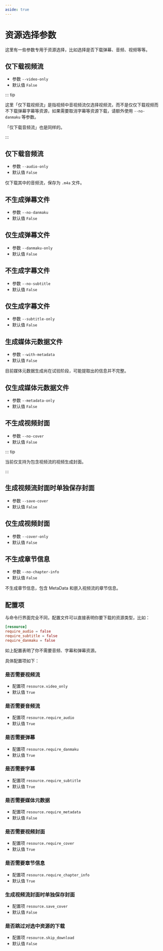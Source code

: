 ```yaml
---
aside: true
---
```


# 资源选择参数

这里有一些参数专用于资源选择，比如选择是否下载弹幕、音频、视频等等。

## 仅下载视频流

- 参数 `--video-only`
- 默认值 `False`

::: tip

这里「仅下载视频流」是指视频中音视频流仅选择视频流，而不是仅仅下载视频而不下载弹幕字幕等资源，如果需要取消字幕等资源下载，请额外使用 `--no-danmaku` 等参数。

「仅下载音频流」也是同样的。

:::

## 仅下载音频流

- 参数 `--audio-only`
- 默认值 `False`

仅下载其中的音频流，保存为 `.m4a` 文件。

## 不生成弹幕文件

- 参数 `--no-danmaku`
- 默认值 `False`

## 仅生成弹幕文件

- 参数 `--danmaku-only`
- 默认值 `False`

## 不生成字幕文件

- 参数 `--no-subtitle`
- 默认值 `False`

## 仅生成字幕文件

- 参数 `--subtitle-only`
- 默认值 `False`

## 生成媒体元数据文件

- 参数 `--with-metadata`
- 默认值 `False`

目前媒体元数据生成尚在试验阶段，可能提取出的信息并不完整。

## 仅生成媒体元数据文件

- 参数 `--metadata-only`
- 默认值 `False`

## 不生成视频封面

- 参数 `--no-cover`
- 默认值 `False`

::: tip

当前仅支持为包含视频流的视频生成封面。

:::

## 生成视频流封面时单独保存封面

- 参数 `--save-cover`
- 默认值 `False`

## 仅生成视频封面

- 参数 `--cover-only`
- 默认值 `False`

## 不生成章节信息

- 参数 `--no-chapter-info`
- 默认值 `False`

不生成章节信息，包含 MetaData 和嵌入视频流的章节信息。

## 配置项

与命令行界面完全不同，配置文件可以直接表明你要下载的资源类型，比如：

```toml [yutto.toml]
[resource]
require_audio = false
require_subtitle = false
require_danmaku = false
```

如上配置表明了你不需要音频、字幕和弹幕资源。

具体配置项如下：

### 是否需要视频流

- 配置项 `resource.video_only`
- 默认值 `True`

### 是否需要音频流

- 配置项 `resource.require_audio`
- 默认值 `True`

### 是否需要弹幕

- 配置项 `resource.require_danmaku`
- 默认值 `True`

### 是否需要字幕

- 配置项 `resource.require_subtitle`
- 默认值 `True`

### 是否需要媒体元数据

- 配置项 `resource.require_metadata`
- 默认值 `False`

### 是否需要视频封面

- 配置项 `resource.require_cover`
- 默认值 `True`

### 是否需要章节信息

- 配置项 `resource.require_chapter_info`
- 默认值 `True`

### 生成视频流封面时单独保存封面

- 配置项 `resource.save_cover`
- 默认值 `False`

### 是否跳过对选中资源的下载

- 配置项 `resource.skip_download`
- 默认值 `False`